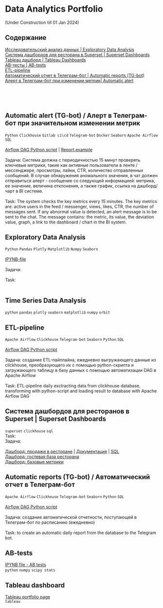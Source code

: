# Data Analytics Portfolio 
(Under Construction till 01 Jan 2024)
## Содержание

[Исследовательский анализ данных | Exploratory Data Analysis](https://github.com/annapavlovads/DA_portfolio/tree/main#exploratory-data-analysis)<br>
[Система дашбордов для ресторана в Superset | Superset Dashboards](https://github.com/annapavlovads/DA_portfolio/tree/main#superset-dashboards-clickhouse)<br>
[Tableau дашборд | Tableau Dashboards]()<br>
[AB-тесты | AB-tests]()<br>
[ETL-pipeline](https://github.com/annapavlovads/DA_portfolio/tree/main#etl-pipeline)<br>
[Автоматический отчет в Телеграм-бот | Automatic reports (TG-bot)](https://github.com/annapavlovads/DA_portfolio/tree/main#automatic-reports-tg-bot--%D0%B0%D0%B2%D1%82%D0%BE%D0%BC%D0%B0%D1%82%D0%B8%D1%87%D0%B5%D1%81%D0%BA%D0%B8%D0%B9-%D0%BE%D1%82%D1%87%D0%B5%D1%82-%D0%B2-%D1%82%D0%B5%D0%BB%D0%B5%D0%B3%D1%80%D0%B0%D0%BC-%D0%B1%D0%BE%D1%82)<br>
[Алерт в Телеграм-бот при изменении метрик| Automatic alert ](https://github.com/annapavlovads/DA_portfolio/tree/main#automatic-alert-tg-bot--%D0%B0%D0%BB%D0%B5%D1%80%D1%82-%D0%B2-%D1%82%D0%B5%D0%BB%D0%B5%D0%B3%D1%80%D0%B0%D0%BC-%D0%B1%D0%BE%D1%82-%D0%BF%D1%80%D0%B8-%D0%B7%D0%BD%D0%B0%D1%87%D0%B8%D1%82%D0%B5%D0%BB%D1%8C%D0%BD%D0%BE%D0%BC-%D0%B8%D0%B7%D0%BC%D0%B5%D0%BD%D0%B5%D0%BD%D0%B8%D0%B8-%D0%BC%D0%B5%D1%82%D1%80%D0%B8%D0%BA)<br>

<br>
<br>
<br>

## Automatic alert (TG-bot) / Алерт в Телеграм-бот при значительном изменении метрик 
`Python` `Clickhouse` `Gitlab ci\cd` `Telegram-bot` `Docker` `Seaborn` `Apache Airflow` `SQL`<br><br>
[Airflow DAG Python script](https://github.com/annapavlovads/DA_portfolio/blob/main/airflow_dag_etl_tg_bot_reports/an_pavlova_15_min_bot_alert.py) | [Report example](https://drive.google.com/file/d/1j-aiejRbDkbRsspF-a7qtYXs7fUWMQCm/view?usp=share_link)<br><br>
Задача: Система должна с периодичностью 15 минут проверять ключевые метрики, такие как активные пользователи в ленте / мессенджере, просмотры, лайки, CTR, количество отправленных сообщений. В случае обнаружения аномального значения, в чат должен отправиться алерт - сообщение со следующей информацией: метрика, ее значение, величина отклонения, а также график, ссылка на дашборд/чарт в BI системе. <br>
<br>
Task: The system checks the key metrics every 15 minutes. The key metrics are: active users in the feed / messenger, views, likes, CTR, the number of messages sent. If any abnormal value is detected, an alert message is to be sent to the chat. The message contains: the metric, its value, the deviation value, graph, a link to the dashboard / chart in the BI system. <br>

## Exploratory Data Analysis
`Python` `Pandas` `Plotly` `Matplotlib` `Numpy` `Seaborn` <br><br>
[IPYNB-file](https://github.com/annapavlovads/DA_portfolio/) <br><br>
Задача: <br><br>
Task: <br><br>

## Time Series Data Analysis
`python` `pandas` `plotly` `seaborn` `matplotlib` `numpy` `orbit` 

## ETL-pipeline
`Apache Airflow` `Clickhouse` `Telegram-bot` `Seaborn` `Python` `SQL`<br><br>
[Airflow DAG Python script](https://github.com/annapavlovads/DA_portfolio/blob/4e762b085ed0b88933d80835c3ee9334fa1756e1/ETL_pipeline_DAG.py)<br><br>
Задача: создание ETL-пайплайна, ежедневно выгружающего данные из clickhouse, преобразующего их с помощью python-скрипта и загружающего таблицу в базу данных с помощью автоматизации DAG в Apache Airflow <br><br>
Task: ETL-pipeline daily exctracting data from clickhouse database, transforming with python-script and loading result to database with Apache Airflow DAG <br>

## Система дашбордов для ресторанов в Superset | Superset Dashboards 
`superset` `clickhouse` `sql` <br>
Task: <br>
Задача: <br><br>
[Дашборд: продажи в ресторане](https://github.com/annapavlovads/DA_portfolio/blob/main/pl_dashboards/pl_sales_dashboard/%D0%94%D0%B0%D1%88%D0%B1%D0%BE%D1%80%D0%B4_%D0%9F%D0%9B_%D0%BF%D1%80%D0%BE%D0%B4%D0%B0%D0%B6%D0%B8_%D0%B2_%D1%80%D0%B5%D1%81%D1%82%D0%BE%D1%80%D0%B0%D0%BD%D0%B5.jpg) | [Документация](https://github.com/annapavlovads/DA_portfolio/blob/main/pl_dashboards/pl_sales_dashboard/%D0%94%D0%B0%D1%88%D0%B1%D0%BE%D1%80%D0%B4%20%D0%9F%D1%80%D0%BE%D0%B3%D1%80%D0%B0%D0%BC%D0%BC%D0%B0%20%D0%BB%D0%BE%D1%8F%D0%BB%D1%8C%D0%BD%D0%BE%D1%81%D1%82%D0%B8%20%D0%BF%D1%80%D0%BE%D0%B4%D0%B0%D0%B6%D0%B8%20%D1%80%D0%B5%D1%81%D1%82%D0%BE%D1%80%D0%B0%D0%BD%D0%B0%20(%D0%B0%D0%BB%D1%8F%D0%BA%D0%B0%D1%80%D1%82%20%2B%20%D0%B4%D0%BE%D1%81%D1%82%D0%B0%D0%B2%D0%BA%D0%B0%20%D1%81%D0%B0%D0%BC%D0%BE%D0%B2%D1%8B%D0%B2%D0%BE%D0%B7).pdf) | [SQL](https://github.com/annapavlovads/DA_portfolio/blob/main/pl_dashboards/pl_sales_dashboard/dataset_request.txt.txt)<br>
[Дашборд: гостевая база ресторана]()<br>
[Дашборд: базовые метрики]()<br>


## Automatic reports (TG-bot) / Автоматический отчет в Телеграм-бот 
`Apache Airflow` `Clickhouse` `Telegram-bot` `Seaborn` `Python` `SQL`<br><br>
[Airflow DAG Python script](https://github.com/annapavlovads/DA_portfolio/blob/main/airflow_dag_etl_tg_bot_reports/dag_an_pavlova_report_full.py)<br><br>
Задача: создание автоматической отчетности, поступающей в Телеграм-бот по расписанию (ежедневно) <br><br>
Task: to create an automatic daily report from the database to the Telegram bot. <br>

## AB-tests
[IPYNB file - AB tests]() <br>
`python` `numpy` `scipy stats` 

## Tableau dashboard 
[Tableau portfolio page]() <br> 
`tableau`

